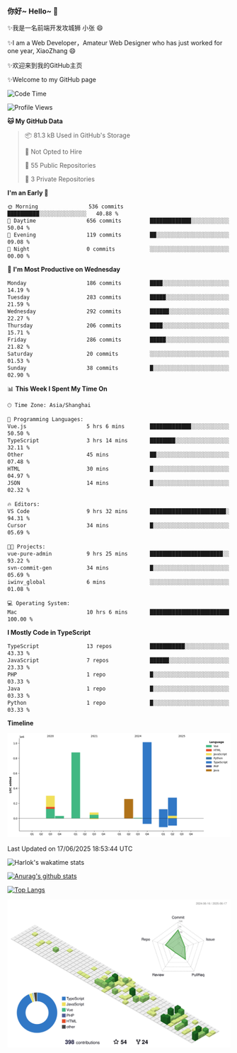 ### 你好~ Hello~ 👋

✨我是一名前端开发攻城狮 小张 😄

✨I am a Web Developer，Amateur Web Designer who has just worked for one year, XiaoZhang 😄

✨欢迎来到我的GitHub主页

✨Welcome to my GitHub page
<!--
**7148505/7148505** is a ✨ _special_ ✨ repository because its `README.md` (this file) appears on your GitHub profile.

Here are some ideas to get you started:

- 🔭 I’m currently working on ...
- 🌱 I’m currently learning ...
- 👯 I’m looking to collaborate on ...
- 🤔 I’m looking for help with ...
- 💬 Ask me about ...
- 📫 How to reach me: ...
- 😄 Pronouns: ...
- ⚡ Fun fact: ...
-->

<!--START_SECTION:waka-->
![Code Time](http://img.shields.io/badge/Code%20Time-2%2C706%20hrs%2027%20mins-blue)

![Profile Views](http://img.shields.io/badge/Profile%20Views-2-blue)

**🐱 My GitHub Data** 

> 📦 81.3 kB Used in GitHub's Storage 
 > 
> 🚫 Not Opted to Hire
 > 
> 📜 55 Public Repositories 
 > 
> 🔑 3 Private Repositories 
 > 
**I'm an Early 🐤** 

```text
🌞 Morning                536 commits         ██████████░░░░░░░░░░░░░░░   40.88 % 
🌆 Daytime                656 commits         █████████████░░░░░░░░░░░░   50.04 % 
🌃 Evening                119 commits         ██░░░░░░░░░░░░░░░░░░░░░░░   09.08 % 
🌙 Night                  0 commits           ░░░░░░░░░░░░░░░░░░░░░░░░░   00.00 % 
```
📅 **I'm Most Productive on Wednesday** 

```text
Monday                   186 commits         ████░░░░░░░░░░░░░░░░░░░░░   14.19 % 
Tuesday                  283 commits         █████░░░░░░░░░░░░░░░░░░░░   21.59 % 
Wednesday                292 commits         ██████░░░░░░░░░░░░░░░░░░░   22.27 % 
Thursday                 206 commits         ████░░░░░░░░░░░░░░░░░░░░░   15.71 % 
Friday                   286 commits         █████░░░░░░░░░░░░░░░░░░░░   21.82 % 
Saturday                 20 commits          ░░░░░░░░░░░░░░░░░░░░░░░░░   01.53 % 
Sunday                   38 commits          █░░░░░░░░░░░░░░░░░░░░░░░░   02.90 % 
```


📊 **This Week I Spent My Time On** 

```text
🕑︎ Time Zone: Asia/Shanghai

💬 Programming Languages: 
Vue.js                   5 hrs 6 mins        █████████████░░░░░░░░░░░░   50.50 % 
TypeScript               3 hrs 14 mins       ████████░░░░░░░░░░░░░░░░░   32.11 % 
Other                    45 mins             ██░░░░░░░░░░░░░░░░░░░░░░░   07.48 % 
HTML                     30 mins             █░░░░░░░░░░░░░░░░░░░░░░░░   04.97 % 
JSON                     14 mins             █░░░░░░░░░░░░░░░░░░░░░░░░   02.32 % 

🔥 Editors: 
VS Code                  9 hrs 32 mins       ████████████████████████░   94.31 % 
Cursor                   34 mins             █░░░░░░░░░░░░░░░░░░░░░░░░   05.69 % 

🐱‍💻 Projects: 
vue-pure-admin           9 hrs 25 mins       ███████████████████████░░   93.22 % 
svn-commit-gen           34 mins             █░░░░░░░░░░░░░░░░░░░░░░░░   05.69 % 
iwinv_global             6 mins              ░░░░░░░░░░░░░░░░░░░░░░░░░   01.08 % 

💻 Operating System: 
Mac                      10 hrs 6 mins       █████████████████████████   100.00 % 
```

**I Mostly Code in TypeScript** 

```text
TypeScript               13 repos            ███████████░░░░░░░░░░░░░░   43.33 % 
JavaScript               7 repos             ██████░░░░░░░░░░░░░░░░░░░   23.33 % 
PHP                      1 repo              █░░░░░░░░░░░░░░░░░░░░░░░░   03.33 % 
Java                     1 repo              █░░░░░░░░░░░░░░░░░░░░░░░░   03.33 % 
Python                   1 repo              █░░░░░░░░░░░░░░░░░░░░░░░░   03.33 % 
```



**Timeline**

![Lines of Code chart](https://raw.githubusercontent.com/littleCareless/littleCareless/master/assets/bar_graph.png)


 Last Updated on 17/06/2025 18:53:44 UTC
<!--END_SECTION:waka-->
![Harlok's wakatime stats](https://github-readme-stats.vercel.app/api/wakatime?username=littleCareless)

[![Anurag's github stats](https://github-readme-stats.vercel.app/api?username=littleCareless)](https://github.com/anuraghazra/github-readme-stats)

[![Top Langs](https://github-readme-stats.vercel.app/api/top-langs/?username=littleCareless&layout=compact)](https://github.com/anuraghazra/github-readme-stats)

![](./profile-3d-contrib/profile-green-animate.svg)
